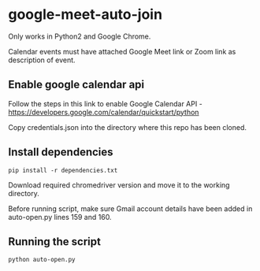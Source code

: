 # google-meet-auto-join

Only works in Python2 and Google Chrome.

Calendar events must have attached Google Meet link or Zoom link as description of event.

## Enable google calendar api

Follow the steps in this link to enable Google Calendar API - https://developers.google.com/calendar/quickstart/python

Copy credentials.json into the directory where this repo has been cloned.

## Install dependencies

```pip install -r dependencies.txt```

Download required chromedriver version and move it to the working directory.

Before running script, make sure Gmail account details have been added in auto-open.py lines 159 and 160.

## Running the script

```python auto-open.py```